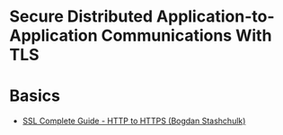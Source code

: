 # Secure Distributed Application-to-Application Communications With TLS

# Basics

* [SSL Complete Guide - HTTP to HTTPS (Bogdan Stashchulk)](https://learning.oreilly.com/videos/ssl-complete-guide/9781839211508/)